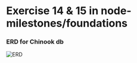 # Exercise 14 & 15 in node-milestones/foundations


### ERD for Chinook db
![ERD](https://github.com/j-West/query-chinook/blob/master/Chinookdb.png)
